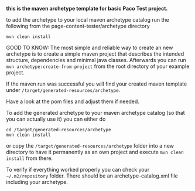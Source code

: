 **this is the maven archetype template for basic Paco Test project.**

to add the archetype to your local maven archetype catalog run the following from the page-content-tester/archetype directory
    
    mvn clean install
    
    
GOOD TO KNOW:
The most simple and reliable way to create an new archetype is to create a simple maven project that describes the intended structure, dependencies and minimal java classes. 
Afterwards you can run `mvn archetype:create-from-project` from the root directory of your example project.

If the maven run was successful you will find your created maven template under `/target/generated-resources/archetype`.

Have a look at the pom files and adjust them if needed.

To add the generated archetype to your maven archetype catalog (so that you can actually use it) you can either do

    cd /target/generated-resources/archetype
    mvn clean install
    
or copy the `/target/generated-resources/archetype` folder into a new directory to have it permanently as an own project 
and execute `mvn clean install` from there.

To verify if everything worked properly you can check your `~/.m2/repository` folder. 
There should be an archetype-catalog.xml file including your archetype.